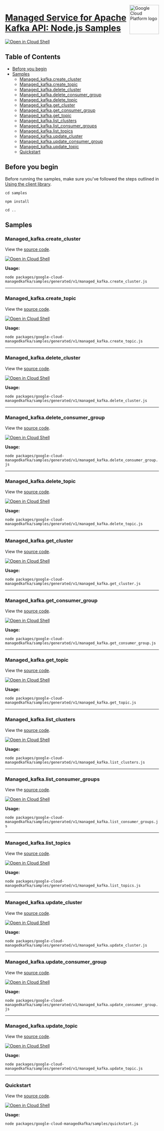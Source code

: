 [//]: # "This README.md file is auto-generated, all changes to this file will be lost."
[//]: # "To regenerate it, use `python -m synthtool`."
<img src="https://avatars2.githubusercontent.com/u/2810941?v=3&s=96" alt="Google Cloud Platform logo" title="Google Cloud Platform" align="right" height="96" width="96"/>

# [Managed Service for Apache Kafka API: Node.js Samples](https://github.com/googleapis/google-cloud-node)

[![Open in Cloud Shell][shell_img]][shell_link]



## Table of Contents

* [Before you begin](#before-you-begin)
* [Samples](#samples)
  * [Managed_kafka.create_cluster](#managed_kafka.create_cluster)
  * [Managed_kafka.create_topic](#managed_kafka.create_topic)
  * [Managed_kafka.delete_cluster](#managed_kafka.delete_cluster)
  * [Managed_kafka.delete_consumer_group](#managed_kafka.delete_consumer_group)
  * [Managed_kafka.delete_topic](#managed_kafka.delete_topic)
  * [Managed_kafka.get_cluster](#managed_kafka.get_cluster)
  * [Managed_kafka.get_consumer_group](#managed_kafka.get_consumer_group)
  * [Managed_kafka.get_topic](#managed_kafka.get_topic)
  * [Managed_kafka.list_clusters](#managed_kafka.list_clusters)
  * [Managed_kafka.list_consumer_groups](#managed_kafka.list_consumer_groups)
  * [Managed_kafka.list_topics](#managed_kafka.list_topics)
  * [Managed_kafka.update_cluster](#managed_kafka.update_cluster)
  * [Managed_kafka.update_consumer_group](#managed_kafka.update_consumer_group)
  * [Managed_kafka.update_topic](#managed_kafka.update_topic)
  * [Quickstart](#quickstart)

## Before you begin

Before running the samples, make sure you've followed the steps outlined in
[Using the client library](https://github.com/googleapis/google-cloud-node#using-the-client-library).

`cd samples`

`npm install`

`cd ..`

## Samples



### Managed_kafka.create_cluster

View the [source code](https://github.com/googleapis/google-cloud-node/blob/main/packages/google-cloud-managedkafka/samples/generated/v1/managed_kafka.create_cluster.js).

[![Open in Cloud Shell][shell_img]](https://console.cloud.google.com/cloudshell/open?git_repo=https://github.com/googleapis/google-cloud-node&page=editor&open_in_editor=packages/google-cloud-managedkafka/samples/generated/v1/managed_kafka.create_cluster.js,samples/README.md)

__Usage:__


`node packages/google-cloud-managedkafka/samples/generated/v1/managed_kafka.create_cluster.js`


-----




### Managed_kafka.create_topic

View the [source code](https://github.com/googleapis/google-cloud-node/blob/main/packages/google-cloud-managedkafka/samples/generated/v1/managed_kafka.create_topic.js).

[![Open in Cloud Shell][shell_img]](https://console.cloud.google.com/cloudshell/open?git_repo=https://github.com/googleapis/google-cloud-node&page=editor&open_in_editor=packages/google-cloud-managedkafka/samples/generated/v1/managed_kafka.create_topic.js,samples/README.md)

__Usage:__


`node packages/google-cloud-managedkafka/samples/generated/v1/managed_kafka.create_topic.js`


-----




### Managed_kafka.delete_cluster

View the [source code](https://github.com/googleapis/google-cloud-node/blob/main/packages/google-cloud-managedkafka/samples/generated/v1/managed_kafka.delete_cluster.js).

[![Open in Cloud Shell][shell_img]](https://console.cloud.google.com/cloudshell/open?git_repo=https://github.com/googleapis/google-cloud-node&page=editor&open_in_editor=packages/google-cloud-managedkafka/samples/generated/v1/managed_kafka.delete_cluster.js,samples/README.md)

__Usage:__


`node packages/google-cloud-managedkafka/samples/generated/v1/managed_kafka.delete_cluster.js`


-----




### Managed_kafka.delete_consumer_group

View the [source code](https://github.com/googleapis/google-cloud-node/blob/main/packages/google-cloud-managedkafka/samples/generated/v1/managed_kafka.delete_consumer_group.js).

[![Open in Cloud Shell][shell_img]](https://console.cloud.google.com/cloudshell/open?git_repo=https://github.com/googleapis/google-cloud-node&page=editor&open_in_editor=packages/google-cloud-managedkafka/samples/generated/v1/managed_kafka.delete_consumer_group.js,samples/README.md)

__Usage:__


`node packages/google-cloud-managedkafka/samples/generated/v1/managed_kafka.delete_consumer_group.js`


-----




### Managed_kafka.delete_topic

View the [source code](https://github.com/googleapis/google-cloud-node/blob/main/packages/google-cloud-managedkafka/samples/generated/v1/managed_kafka.delete_topic.js).

[![Open in Cloud Shell][shell_img]](https://console.cloud.google.com/cloudshell/open?git_repo=https://github.com/googleapis/google-cloud-node&page=editor&open_in_editor=packages/google-cloud-managedkafka/samples/generated/v1/managed_kafka.delete_topic.js,samples/README.md)

__Usage:__


`node packages/google-cloud-managedkafka/samples/generated/v1/managed_kafka.delete_topic.js`


-----




### Managed_kafka.get_cluster

View the [source code](https://github.com/googleapis/google-cloud-node/blob/main/packages/google-cloud-managedkafka/samples/generated/v1/managed_kafka.get_cluster.js).

[![Open in Cloud Shell][shell_img]](https://console.cloud.google.com/cloudshell/open?git_repo=https://github.com/googleapis/google-cloud-node&page=editor&open_in_editor=packages/google-cloud-managedkafka/samples/generated/v1/managed_kafka.get_cluster.js,samples/README.md)

__Usage:__


`node packages/google-cloud-managedkafka/samples/generated/v1/managed_kafka.get_cluster.js`


-----




### Managed_kafka.get_consumer_group

View the [source code](https://github.com/googleapis/google-cloud-node/blob/main/packages/google-cloud-managedkafka/samples/generated/v1/managed_kafka.get_consumer_group.js).

[![Open in Cloud Shell][shell_img]](https://console.cloud.google.com/cloudshell/open?git_repo=https://github.com/googleapis/google-cloud-node&page=editor&open_in_editor=packages/google-cloud-managedkafka/samples/generated/v1/managed_kafka.get_consumer_group.js,samples/README.md)

__Usage:__


`node packages/google-cloud-managedkafka/samples/generated/v1/managed_kafka.get_consumer_group.js`


-----




### Managed_kafka.get_topic

View the [source code](https://github.com/googleapis/google-cloud-node/blob/main/packages/google-cloud-managedkafka/samples/generated/v1/managed_kafka.get_topic.js).

[![Open in Cloud Shell][shell_img]](https://console.cloud.google.com/cloudshell/open?git_repo=https://github.com/googleapis/google-cloud-node&page=editor&open_in_editor=packages/google-cloud-managedkafka/samples/generated/v1/managed_kafka.get_topic.js,samples/README.md)

__Usage:__


`node packages/google-cloud-managedkafka/samples/generated/v1/managed_kafka.get_topic.js`


-----




### Managed_kafka.list_clusters

View the [source code](https://github.com/googleapis/google-cloud-node/blob/main/packages/google-cloud-managedkafka/samples/generated/v1/managed_kafka.list_clusters.js).

[![Open in Cloud Shell][shell_img]](https://console.cloud.google.com/cloudshell/open?git_repo=https://github.com/googleapis/google-cloud-node&page=editor&open_in_editor=packages/google-cloud-managedkafka/samples/generated/v1/managed_kafka.list_clusters.js,samples/README.md)

__Usage:__


`node packages/google-cloud-managedkafka/samples/generated/v1/managed_kafka.list_clusters.js`


-----




### Managed_kafka.list_consumer_groups

View the [source code](https://github.com/googleapis/google-cloud-node/blob/main/packages/google-cloud-managedkafka/samples/generated/v1/managed_kafka.list_consumer_groups.js).

[![Open in Cloud Shell][shell_img]](https://console.cloud.google.com/cloudshell/open?git_repo=https://github.com/googleapis/google-cloud-node&page=editor&open_in_editor=packages/google-cloud-managedkafka/samples/generated/v1/managed_kafka.list_consumer_groups.js,samples/README.md)

__Usage:__


`node packages/google-cloud-managedkafka/samples/generated/v1/managed_kafka.list_consumer_groups.js`


-----




### Managed_kafka.list_topics

View the [source code](https://github.com/googleapis/google-cloud-node/blob/main/packages/google-cloud-managedkafka/samples/generated/v1/managed_kafka.list_topics.js).

[![Open in Cloud Shell][shell_img]](https://console.cloud.google.com/cloudshell/open?git_repo=https://github.com/googleapis/google-cloud-node&page=editor&open_in_editor=packages/google-cloud-managedkafka/samples/generated/v1/managed_kafka.list_topics.js,samples/README.md)

__Usage:__


`node packages/google-cloud-managedkafka/samples/generated/v1/managed_kafka.list_topics.js`


-----




### Managed_kafka.update_cluster

View the [source code](https://github.com/googleapis/google-cloud-node/blob/main/packages/google-cloud-managedkafka/samples/generated/v1/managed_kafka.update_cluster.js).

[![Open in Cloud Shell][shell_img]](https://console.cloud.google.com/cloudshell/open?git_repo=https://github.com/googleapis/google-cloud-node&page=editor&open_in_editor=packages/google-cloud-managedkafka/samples/generated/v1/managed_kafka.update_cluster.js,samples/README.md)

__Usage:__


`node packages/google-cloud-managedkafka/samples/generated/v1/managed_kafka.update_cluster.js`


-----




### Managed_kafka.update_consumer_group

View the [source code](https://github.com/googleapis/google-cloud-node/blob/main/packages/google-cloud-managedkafka/samples/generated/v1/managed_kafka.update_consumer_group.js).

[![Open in Cloud Shell][shell_img]](https://console.cloud.google.com/cloudshell/open?git_repo=https://github.com/googleapis/google-cloud-node&page=editor&open_in_editor=packages/google-cloud-managedkafka/samples/generated/v1/managed_kafka.update_consumer_group.js,samples/README.md)

__Usage:__


`node packages/google-cloud-managedkafka/samples/generated/v1/managed_kafka.update_consumer_group.js`


-----




### Managed_kafka.update_topic

View the [source code](https://github.com/googleapis/google-cloud-node/blob/main/packages/google-cloud-managedkafka/samples/generated/v1/managed_kafka.update_topic.js).

[![Open in Cloud Shell][shell_img]](https://console.cloud.google.com/cloudshell/open?git_repo=https://github.com/googleapis/google-cloud-node&page=editor&open_in_editor=packages/google-cloud-managedkafka/samples/generated/v1/managed_kafka.update_topic.js,samples/README.md)

__Usage:__


`node packages/google-cloud-managedkafka/samples/generated/v1/managed_kafka.update_topic.js`


-----




### Quickstart

View the [source code](https://github.com/googleapis/google-cloud-node/blob/main/packages/google-cloud-managedkafka/samples/quickstart.js).

[![Open in Cloud Shell][shell_img]](https://console.cloud.google.com/cloudshell/open?git_repo=https://github.com/googleapis/google-cloud-node&page=editor&open_in_editor=packages/google-cloud-managedkafka/samples/quickstart.js,samples/README.md)

__Usage:__


`node packages/google-cloud-managedkafka/samples/quickstart.js`






[shell_img]: https://gstatic.com/cloudssh/images/open-btn.png
[shell_link]: https://console.cloud.google.com/cloudshell/open?git_repo=https://github.com/googleapis/google-cloud-node&page=editor&open_in_editor=samples/README.md
[product-docs]: https://cloud.google.com/managed-kafka
